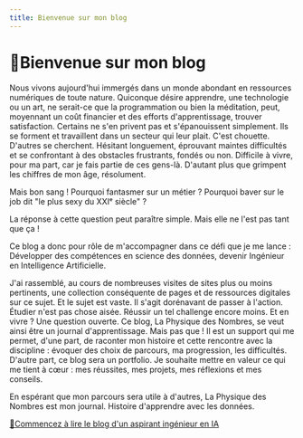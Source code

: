 ```yaml
---
title: Bienvenue sur mon blog
---
```


# 👋Bienvenue sur mon blog


Nous vivons aujourd'hui immergés dans un monde abondant en ressources numériques de toute nature.
Quiconque désire apprendre, une technologie ou un art, ne serait-ce que la programmation ou bien la méditation, peut, moyennant un coût financier et des efforts d'apprentissage, trouver satisfaction.
Certains ne s'en privent pas et s'épanouissent simplement. Ils se forment et travaillent dans un secteur qui leur plait. C'est chouette. 
D'autres se cherchent. Hésitant longuement, éprouvant maintes difficultés et se confrontant à des obstacles frustrants, fondés ou non. Difficile à vivre, pour ma part, car je fais partie de ces gens-là. D'autant plus que grimpent les chiffres de mon âge, résolument.

Mais bon sang ! Pourquoi fantasmer sur un métier ? Pourquoi baver sur le job dit "le plus sexy du XXIᵉ siècle" ?

La réponse à cette question peut paraître simple. Mais elle ne l'est pas tant que ça !

Ce blog a donc pour rôle de m'accompagner dans ce défi que je me lance : Développer des compétences en science des données, devenir Ingénieur en Intelligence Artificielle.

J'ai rassemblé, au cours de nombreuses visites de sites plus ou moins pertinents, une collection conséquente de pages et de ressources digitales sur ce sujet. Et le sujet est vaste.
Il s'agit dorénavant de passer à l'action. Étudier n'est pas chose aisée. Réussir un tel challenge encore moins. Et en vivre ? Une question ouverte.
Ce blog, La Physique des Nombres, se veut ainsi être un journal d'apprentissage. Mais pas que !
Il est un support qui me permet, d'une part, de raconter mon histoire et cette rencontre avec la discipline : évoquer des choix de parcours, ma progression, les difficultés. D'autre part, ce blog sera un portfolio. Je souhaite mettre en valeur ce qui me tient à cœur :  mes réussites, mes projets, mes réflexions et mes conseils. 

En espérant que mon parcours sera utile à d'autres, La Physique des Nombres est mon journal. Histoire d'apprendre avec les données.

[🎯Commencez à lire le blog d'un aspirant ingénieur en IA](./roadmap.md)
